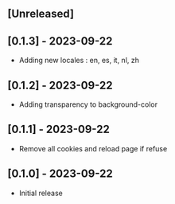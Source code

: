 ## [Unreleased]

## [0.1.3] - 2023-09-22

- Adding new locales : en, es, it, nl, zh

## [0.1.2] - 2023-09-22

- Adding transparency to background-color

## [0.1.1] - 2023-09-22

- Remove all cookies and reload page if refuse

## [0.1.0] - 2023-09-22

- Initial release
